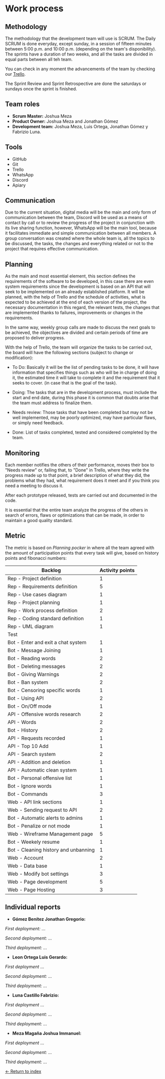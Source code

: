 # Work process

## Methodology

The methodology that the development team will use is SCRUM. The Daily SCRUM is done everyday, except sunday, in a session of fifteen minutes between 5:00 p.m. and 10:00 p.m. (depending on the team's disponibility). The sprints have a duration of two weeks, and all the tasks are divided in equal parts between all teh team.

You can check in any moment the advancements of the team by checking our [Trello](https://trello.com/b/OymW6aPy).

The Sprint Review and Sprint Retrospective are done the saturdays or sundays once the sprint is finished.

## Team roles

- **Scrum Master:** Joshua Meza
- **Product Owner:** Joshua Meza and Jonathan Gómez
- **Development team:** Joshua Meza, Luis Ortega, Jonathan Gómez y Fabrizio Luna.

## Tools

- GitHub
- Git
- Trello
- WhatsApp
- Discord
- Apiary

## Communication

Due to the current situation, digital media will be the main and only form of communication between the team, Discord will be used as a means of contact by call or to review the progress of the project in conjunction with its live sharing function, however, WhatsApp will be the main tool, because it facilitates immediate and simple communication between all members. A group conversation was created where the whole team is, all the topics to be discussed, the tasks, the changes and everything related or not to the project that requires effective communication.

## Planning

As the main and most essential element, this section defines the requirements of the software to be developed, in this case there are even system requirements since the development is based on an API that will seek to be implemented on an already established platform. It will be planned, with the help of Trello and the schedule of activities, what is expected to be achieved at the end of each version of the project, the necessary documentation in this regard, the relevant tests, the changes that are implemented thanks to failures, improvements or changes in the requirements.

In the same way, weekly group calls are made to discuss the next goals to be achieved, the objectives are divided and certain periods of time are proposed to deliver progress.

With the help of Trello, the team will organize the tasks to be carried out, the board will have the following sections (subject to change or modification):

- To Do: Basically it will be the list of pending tasks to be done, it will have information that specifies things such as who will be in charge of doing it, the estimated time it will take to complete it and the requirement that it seeks to cover. (in case that is the goal of the task).

- Doing: The tasks that are in the development process, must include the start and end date, during this phase it is common that doubts arise that the team must address to finalize them.

- Needs review: Those tasks that have been completed but may not be well implemented, may be poorly optimized, may have particular flaws, or simply need feedback.

- Done: List of tasks completed, tested and considered completed by the team.

## Monitoring

Each member notifies the others of their performance, moves their box to "Needs review" or, failing that, to "Done" in Trello, where they write the progress made up to that point, a brief description of what they did, the problems what they had, what requirement does it meet and if you think you need a meeting to discuss it.

After each prototype released, tests are carried out and documented in the code.

It is essential that the entire team analyze the progress of the others in search of errors, flaws or optimizations that can be made, in order to maintain a good quality standard.

## Metric

The metric is based on *Planning pocker* in where all the team agreed with the amount of participation points that every task will give, based on history points and fibonacci numbers:

| Backlog | Activity points |
| ------- | --------------- |
| Rep - Project definition | 1 |
| Rep - Requirements definition | 5 |
| Rep - Use cases diagram | 1 |
| Rep - Project planning | 1 |
| Rep - Work process definition| 2 |
| Rep - Coding standard definition | 1 |
| Rep - UML diagram | 1 |
| Test |  |
| Bot - Enter and exit a chat system | 1 |
| Bot - Message Joining | 1 |
| Bot - Reading words| 2 |
| Bot - Deleting messages | 2 |
| Bot - Giving Warnings | 2 |
| Bot - Ban system | 2 |
| Bot - Censoring specific words | 1 |
| Bot - Using API | 2 |
| Bot - On/Off mode | 1 |
| API - Offensive words research | 2 |
| API - Words | 2 |
| Bot - History| 2 |
| API - Requests recorded | 1 |
| API - Top 10 Add | 1 |
| API - Search system | 2 |
| API - Addition and deletion | 1 |
| API - Automatic clean system | 1 |
| Bot - Personal offensive list | 1 |
| Bot - Ignore words | 1 |
| Bot - Commands | 3 |
| Web - API link sections | 1 |
| Web - Sending request to API | 2 |
| Bot - Automatic alerts to admins | 1 |
| Bot - Penalize or not mode | 1 |
| Web - Wireframe Management page | 5 |
| Bot - Weekely resume | 1 |
| Bot - Cleaning history and unbanning | 1 |
| Web - Account | 2 |
| Web - Data base | 1 |
| Web - Modify bot settings | 3 |
| Web - Page development | 5 |
| Web - Page Hosting | 3 |

## Individual reports

- **Gómez Benítez Jonathan Gregorio:**

*First deployment:* ... 

*Second deployment:* ... 

*Third deployment:* ... 

- **Leon Ortega Luis Gerardo:**

*First deployment* ...

*Second deployment:* ... 

*Third deployment:* ... 

- **Luna Castillo Fabrizio:**

*First deployment* ...

*Second deployment:* ... 

*Third deployment:* ... 

- **Meza Magaña Joshua Immanuel:**

*First deployment* ...

*Second deployment:* ... 

*Third deployment:* ... 

[<- Return to index](https://github.com/JoshuaMeza/CodePain_POO)
